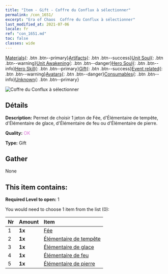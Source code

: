 ```yaml
---
title: "Item - Gift - Coffre du Conflux à sélectionner"
permalink: /con_1651/
excerpt: "Era of Chaos  Coffre du Conflux à sélectionner"
last_modified_at: 2021-07-06
locale: fr
ref: "con_1651.md"
toc: false
classes: wide
---
```

 [Materials](/ItemsFR/){: .btn .btn--primary}[Artifacts](/ItemsFR/Artifacts/){: .btn .btn--success}[Unit Soul](/ItemsFR/UnitSoul/){: .btn .btn--warning}[Unit Awakening](/ItemsFR/UnitAwakening/){: .btn .btn--danger}[Hero Soul](/ItemsFR/HeroSoul/){: .btn .btn--info}[Hero Skill](/ItemsFR/HeroSkill/){: .btn .btn--primary}[Gift](/ItemsFR/Gift/){: .btn .btn--success}[Event related](/ItemsFR/Events/){: .btn .btn--warning}[Avatars](/ItemsFR/Avatars/){: .btn .btn--danger}[Consumables](/ItemsFR/Consumables/){: .btn .btn--info}[Unknown](/ItemsFR/Unknown/){: .btn .btn--primary}

 ![Coffre du Conflux à sélectionner](/images/t/i_907267.png)

## Détails
 **Description:** Permet de choisir 1 jeton de Fée, d'Élémentaire de tempête, d'Élémentaire de glace, d'Élémentaire de feu ou d'Élémentaire de pierre.

 **Quality:** <span style="color: #DA70D6">OK</span>

 **Type:** Gift

## Gather

  None

## This item contains:

 **Required Level to open:** 1

 You would need to choose 1 item from the list (0):

  | Nr | Amount |     Item    |
  |:---|:-------|:------------|
  | 1 |  **1x** | [Fée](/ItemsFR/unt_262/) |  | 
  | 2 |  **1x** | [Élémentaire de tempête](/ItemsFR/unt_263/) |  | 
  | 3 |  **1x** | [Élémentaire de glace](/ItemsFR/unt_264/) |  | 
  | 4 |  **1x** | [Élémentaire de feu](/ItemsFR/unt_265/) |  | 
  | 5 |  **1x** | [Élémentaire de pierre](/ItemsFR/unt_266/) |  | 

